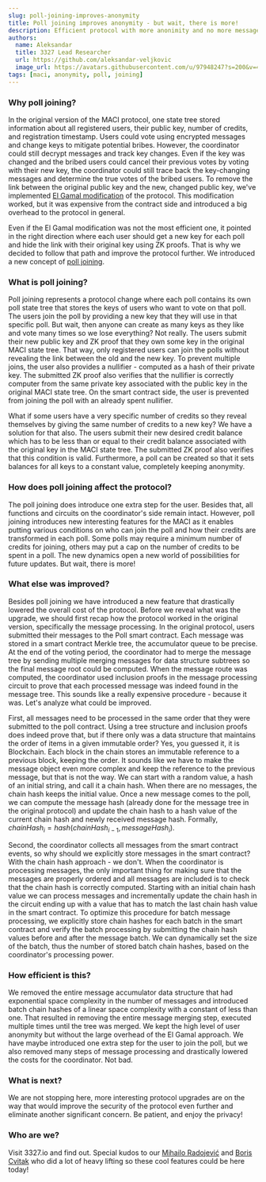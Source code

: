 ```yaml
---
slug: poll-joining-improves-anonymity
title: Poll joining improves anonymity - but wait, there is more!
description: Efficient protocol with more anonimity and no more message trees. Another protocol upgrade from 3327.io kitchen.
authors:
  name: Aleksandar
  title: 3327 Lead Researcher
  url: https://github.com/aleksandar-veljkovic
  image_url: https://avatars.githubusercontent.com/u/97948247?s=200&v=4
tags: [maci, anonymity, poll, joining]
---
```


### Why poll joining?

In the original version of the MACI protocol, one state tree stored information about all registered users, their public key, number of credits, and registration timestamp. Users could vote using encrypted messages and change keys to mitigate potential bribes. However, the coordinator could still decrypt messages and track key changes. Even if the key was changed and the bribed users could cancel their previous votes by voting with their new key, the coordinator could still trace back the key-changing messages and determine the true votes of the bribed users. To remove the link between the original public key and the new, changed public key, we've implemented [El Gamal modification](https://github.com/privacy-scaling-explorations/maci/tree/feat/elgamal) of the protocol. This modification worked, but it was expensive from the contract side and introduced a big overhead to the protocol in general. 

Even if the El Gamal modification was not the most efficient one, it pointed in the right direction where each user should get a new key for each poll and hide the link with their original key using ZK proofs. That is why we decided to follow that path and improve the protocol further. We introduced a new concept of [poll joining](https://github.com/privacy-scaling-explorations/maci/tree/feat/anon-poll-joining).


### What is poll joining?

Poll joining represents a protocol change where each poll contains its own poll state tree that stores the keys of users who want to vote on that poll. The users join the poll by providing a new key that they will use in that specific poll. But wait, then anyone can create as many keys as they like and vote many times so we lose everything? Not really. The users submit their new public key and ZK proof that they own some key in the original MACI state tree. That way, only registered users can join the polls without revealing the link between the old and the new key. To prevent multiple joins, the user also provides a nullifier - computed as a hash of their private key. The submitted ZK proof also verifies that the nullifier is correctly computer from the same private key associated with the public key in the original MACI state tree. On the smart contract side, the user is prevented from joining the poll with an already spent nullifier. 

What if some users have a very specific number of credits so they reveal themselves by giving the same number of credits to a new key? We have a solution for that also. The users submit their new desired credit balance which has to be less than or equal to their credit balance associated with the original key in the MACI state tree. The submitted ZK proof also verifies that this condition is valid. Furthermore, a poll can be created so that it sets balances for all keys to a constant value, completely keeping anonymity. 


### How does poll joining affect the protocol?

The poll joining does introduce one extra step for the user. Besides that, all functions and circuits on the coordinator's side remain intact. However, poll joining introduces new interesting features for the MACI as it enables putting various conditions on who can join the poll and how their credits are transformed in each poll. Some polls may require a minimum number of credits for joining, others may put a cap on the number of credits to be spent in a poll. The new dynamics open a new world of possibilities for future updates. But wait, there is more!

### What else was improved?
Besides poll joining we have introduced a new feature that drastically lowered the overall cost of the protocol. Before we reveal what was the upgrade, we should first recap how the protocol worked in the original version, specifically the message processing. In the original protocol, users submitted their messages to the Poll smart contract. Each message was stored in a smart contract Merkle tree, the accumulator queue to be precise. At the end of the voting period, the coordinator had to merge the message tree by sending multiple merging messages for data structure subtrees so the final message root could be computed. When the message route was computed, the coordinator used inclusion proofs in the message processing circuit to prove that each processed message was indeed found in the message tree. This sounds like a really expensive procedure - because it was. Let's analyze what could be improved.

First, all messages need to be processed in the same order that they were submitted to the poll contract. Using a tree structure and inclusion proofs does indeed prove that, but if there only was a data structure that maintains the order of items in a given immutable order? Yes, you guessed it, it is Blockchain. Each block in the chain stores an immutable reference to a previous block, keeping the order. It sounds like we have to make the message object even more complex and keep the reference to the previous message, but that is not the way. We can start with a random value, a hash of an initial string, and call it a chain hash. When there are no messages, the chain hash keeps the initial value. Once a new message comes to the poll, we can compute the message hash (already done for the message tree in the original protocol) and update the chain hash to a hash value of the current chain hash and newly received message hash. Formally, $chainHash_i = hash(chainHash_{i-1}, messageHash_i)$.

Second, the coordinator collects all messages from the smart contract events, so why should we explicitly store messages in the smart contract? With the chain hash approach - we don't. When the coordinator is processing messages, the only important thing for making sure that the messages are properly ordered and all messages are included is to check that the chain hash is correctly computed. Starting with an initial chain hash value we can process messages and incrementally update the chain hash in the circuit ending up with a value that has to match the last chain hash value in the smart contract. To optimize this procedure for batch message processing, we explicitly store chain hashes for each batch in the smart contract and verify the batch processing by submitting the chain hash values before and after the message batch. We can dynamically set the size of the batch, thus the number of stored batch chain hashes, based on the coordinator's processing power.


### How efficient is this?

We removed the entire message accumulator data structure that had exponential space complexity in the number of messages and introduced batch chain hashes of a linear space complexity with a constant of less than one. That resulted in removing the entire message merging step, executed multiple times until the tree was merged. We kept the high level of user anonymity but without the large overhead of the El Gamal approach. We have maybe introduced one extra step for the user to join the poll, but we also removed many steps of message processing and drastically lowered the costs for the coordinator. Not bad.

### What is next?

We are not stopping here, more interesting protocol upgrades are on the way that would improve the security of the protocol even further and eliminate another significant concern. Be patient, and enjoy the privacy!

### Who are we?
Visit 3327.io and find out. Special kudos to our [Mihailo Radojević](https://github.com/radojevicMihailo) and [Boris Cvitak](https://github.com/djanluka) who did a lot of heavy lifting so these cool features could be here today!